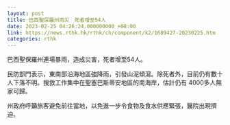 ```yaml
---
layout: post
title: 巴西聖保羅州雨災　死者增至54人
date: 2023-02-25 04:26:24.000000000 +08:00
link: https://news.rthk.hk/rthk/ch/component/k2/1689427-20230225.htm
categories: rthk
---
```


巴西聖保羅州連場暴雨，造成災害，死者增至54人。

民防部門表示，東南部沿海地區強降雨，引發山泥傾瀉。除死者外，目前仍有數十人下落不明。搜救工作集中在聖塞巴斯蒂安地區的南海岸，估計仍有 4000多人無家可歸。

州政府呼籲旅客避免前往當地，以免進一步令食物及食水供應緊張，醫院出現擠迫。
